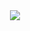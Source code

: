 <center><img src="https://pa1.narvii.com/6002/177d6563e555bef206561013bf599db9c43a65cb_hq.gif"></img></center>
